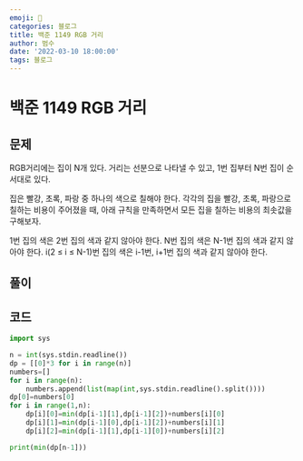 ```yaml
---
emoji: 🏃
categories: 블로그
title: 백준 1149 RGB 거리
author: 범수
date: '2022-03-10 18:00:00'
tags: 블로그
---
```

<!-- 
튜토리얼, 하우 투 가이드, 설명 ,레퍼런스 
https://documentation.divio.com/tutorials/
-->

# 백준 1149 RGB 거리
## 문제
RGB거리에는 집이 N개 있다. 거리는 선분으로 나타낼 수 있고, 1번 집부터 N번 집이 순서대로 있다.

집은 빨강, 초록, 파랑 중 하나의 색으로 칠해야 한다. 각각의 집을 빨강, 초록, 파랑으로 칠하는 비용이 주어졌을 때, 아래 규칙을 만족하면서 모든 집을 칠하는 비용의 최솟값을 구해보자.

1번 집의 색은 2번 집의 색과 같지 않아야 한다.
N번 집의 색은 N-1번 집의 색과 같지 않아야 한다.
i(2 ≤ i ≤ N-1)번 집의 색은 i-1번, i+1번 집의 색과 같지 않아야 한다.
## 풀이
## 코드
```PYTHON
import sys

n = int(sys.stdin.readline())
dp = [[0]*3 for i in range(n)]
numbers=[]
for i in range(n):
    numbers.append(list(map(int,sys.stdin.readline().split())))
dp[0]=numbers[0]
for i in range(1,n):
    dp[i][0]=min(dp[i-1][1],dp[i-1][2])+numbers[i][0]
    dp[i][1]=min(dp[i-1][0],dp[i-1][2])+numbers[i][1]
    dp[i][2]=min(dp[i-1][1],dp[i-1][0])+numbers[i][2]

print(min(dp[n-1]))
```
